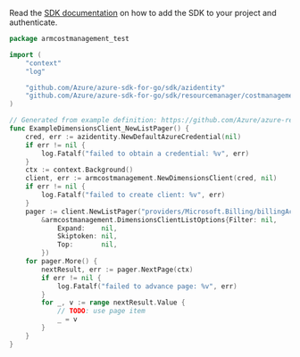 Read the [SDK documentation](https://github.com/Azure/azure-sdk-for-go/blob/sdk%2Fresourcemanager%2Fcostmanagement%2Farmcostmanagement%2Fv1.0.0/sdk/resourcemanager/costmanagement/armcostmanagement/README.md) on how to add the SDK to your project and authenticate.

```go
package armcostmanagement_test

import (
	"context"
	"log"

	"github.com/Azure/azure-sdk-for-go/sdk/azidentity"
	"github.com/Azure/azure-sdk-for-go/sdk/resourcemanager/costmanagement/armcostmanagement"
)

// Generated from example definition: https://github.com/Azure/azure-rest-api-specs/tree/main/specification/cost-management/resource-manager/Microsoft.CostManagement/stable/2021-10-01/examples/BillingAccountDimensionsList.json
func ExampleDimensionsClient_NewListPager() {
	cred, err := azidentity.NewDefaultAzureCredential(nil)
	if err != nil {
		log.Fatalf("failed to obtain a credential: %v", err)
	}
	ctx := context.Background()
	client, err := armcostmanagement.NewDimensionsClient(cred, nil)
	if err != nil {
		log.Fatalf("failed to create client: %v", err)
	}
	pager := client.NewListPager("providers/Microsoft.Billing/billingAccounts/100",
		&armcostmanagement.DimensionsClientListOptions{Filter: nil,
			Expand:    nil,
			Skiptoken: nil,
			Top:       nil,
		})
	for pager.More() {
		nextResult, err := pager.NextPage(ctx)
		if err != nil {
			log.Fatalf("failed to advance page: %v", err)
		}
		for _, v := range nextResult.Value {
			// TODO: use page item
			_ = v
		}
	}
}
```
